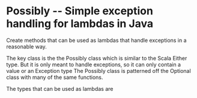 # Possibly -- Simple exception handling for lambdas in Java
Create methods that can be used as lambdas that handle exceptions in a reasonable way.

The key class is the the Possibly class which is similar to the Scala Either type. But
it is only meant to handle exceptions, so it can only contain a value or an Exception type
The Possibly class is patterned off the Optional class with many of the same functions.

The types that can be used as lambdas are

